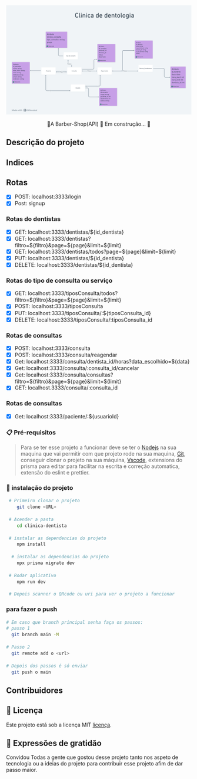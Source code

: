 ![](/public/clinica-dentologica.png)

<p align='center'>🚧A Barber-Shop(API) 🚀 Em construção... 🚧</p>

## Descrição do projeto

## Indices

## Rotas

- [x] POST: localhost:3333/login
- [x] Post: signup

### Rotas do dentistas
- [x] GET: localhost:3333/dentistas/${id_dentista}
- [x] GET: localhost:3333/dentistas?filtro=${filtro}&page=${page}&limit=${limit}
- [x] GET: localhost:3333/dentistas/todos?page=${page}&limit=${limit}
- [x] PUT: localhost:3333/dentistas/${id_dentista}
- [X] DELETE: localhost:3333/dentistas/${id_dentista}

### Rotas do tipo de consulta ou serviço
- [x] GET: localhost:3333/tiposConsulta/todos?filtro=${filtro}&page=${page}&limit=${limit}
- [x] POST: localhost:3333/tiposConsulta
- [X] PUT: localhost:3333/tiposConsulta/:${tiposConsulta_id}
- [x] DELETE: localhost:3333/tiposConsulta/:tiposConsulta_id

### Rotas de consultas

- [x] POST: localhost:3333/consulta
- [x] POST: localhost:3333/consulta/reagendar
- [x] Get: localhost:3333/consulta/dentista_id/horas?data_escolhido=${data}
- [x] Get: localhost:3333/consulta/:consulta_id/cancelar
- [x] Get: localhost:3333/consulta/consultas?filtro=${filtro}&page=${page}&limit=${limit}
- [x] GET: localhost.3333/consulta/:consulta_id

### Rotas de consultas
- [x] Get: localhost:3333/paciente/:${usuarioId}

### 📋 Pré-requisitos

> Para se ter esse projeto a funcionar deve se ter o [Nodejs](https://nodejs.org/pt-br/download) na sua maquina que vai permitir com que projeto rode na sua maquina, [Git](https://git-scm.com/downloads), conseguir clonar o projeto na sua máquina, [Vscode](https://code.visualstudio.com/download), extensions do prisma para editar para facilitar na escrita e correção automatica, extensão do eslint e prettier.

### 🔧 instalação do projeto

```bash
 # Primeiro clonar o projeto
    git clone <URL>

 # Acender a pasta
    cd clinica-dentista

 # instalar as dependencias do projeto
    npm install

  # instalar as dependencias do projeto
    npx prisma migrate dev

 # Rodar aplicativo
    npm run dev

 # Depois scanner o QRcode ou uri para ver o projeto a funcionar
```
### para fazer o push
  ```bash
 # Em caso que branch principal senha faça os passos:
 # passo 1
    git branch main -M

 # Passo 2
    git remote add o <url>

 # Depois dos passos é só enviar
    git push o main

```
## Contribuidores

## 📄 Licença

Este projeto está sob a licença MIT [licença](#).

## 🎁 Expressões de gratidão

Convidou Todas a gente que gostou desse projeto tanto nos aspeto de tecnologia ou a ideias do projeto para contribuir esse projeto afim de dar passo maior.